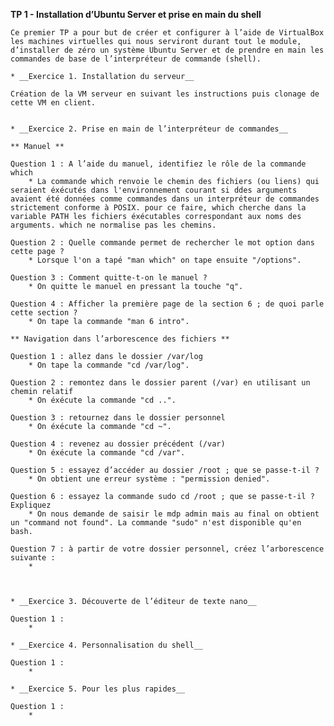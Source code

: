 **TP 1 - Installation d’Ubuntu Server et prise en main du shell**

	Ce premier TP a pour but de créer et configurer à l’aide de VirtualBox les machines virtuelles qui nous serviront durant tout le module, d’installer de zéro un système Ubuntu Server et de prendre en main les commandes de base de l’interpréteur de commande (shell).

	* __Exercice 1. Installation du serveur__
	
	Création de la VM serveur en suivant les instructions puis clonage de cette VM en client.


	* __Exercice 2. Prise en main de l’interpréteur de commandes__
	
	** Manuel **
	
	Question 1 : A l’aide du manuel, identifiez le rôle de la commande which
		* La commande which renvoie le chemin des fichiers (ou liens) qui seraient éxécutés dans l'environnement courant si ddes arguments avaient été données comme commandes dans un interpréteur de commandes strictement conforme à POSIX. pour ce faire, which cherche dans la variable PATH les fichiers éxécutables correspondant aux noms des arguments. which ne normalise pas les chemins.
		
	Question 2 : Quelle commande permet de rechercher le mot option dans cette page ?
		* Lorsque l'on a tapé "man which" on tape ensuite "/options".
		
	Question 3 : Comment quitte-t-on le manuel ?
		* On quitte le manuel en pressant la touche "q".
	
	Question 4 : Afficher la première page de la section 6 ; de quoi parle cette section ?
		* On tape la commande "man 6 intro".
			
	** Navigation dans l’arborescence des fichiers **
	
	Question 1 : allez dans le dossier /var/log
		* On tape la commande "cd /var/log".
		
	Question 2 : remontez dans le dossier parent (/var) en utilisant un chemin relatif
		* On éxécute la commande "cd ..".
		
	Question 3 : retournez dans le dossier personnel
		* On éxécute la commande "cd ~".
		
	Question 4 : revenez au dossier précédent (/var)
		* On éxécute la commande "cd /var".
		
	Question 5 : essayez d’accéder au dossier /root ; que se passe-t-il ?
		* On obtient une erreur système : "permission denied".

	Question 6 : essayez la commande sudo cd /root ; que se passe-t-il ? Expliquez
		* On nous demande de saisir le mdp admin mais au final on obtient un "command not found". La commande "sudo" n'est disponible qu'en bash.
		
	Question 7 : à partir de votre dossier personnel, créez l’arborescence suivante :
		* 



	* __Exercice 3. Découverte de l’éditeur de texte nano__
	
	Question 1 : 
		* 

	* __Exercice 4. Personnalisation du shell__
	
	Question 1 : 
		* 

	* __Exercice 5. Pour les plus rapides__
	
	Question 1 : 
		* 

